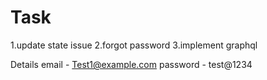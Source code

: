 # Task

1.update state issue
2.forgot password
3.implement graphql

Details
email - Test1@example.com
password - test@1234
